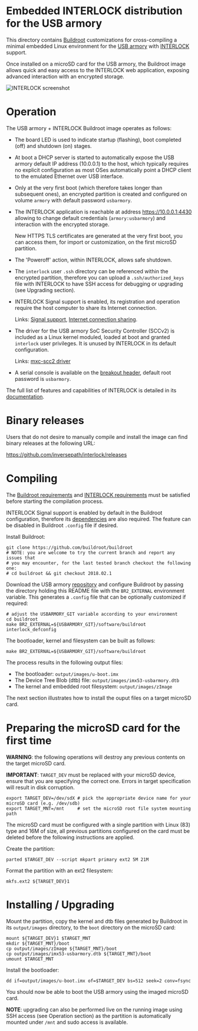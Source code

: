 Embedded INTERLOCK distribution for the USB armory
==================================================

This directory contains [Buildroot](http://buildroot.uclibc.org/)
customizations for cross-compiling a minimal embedded Linux environment for the
[USB armory](https://inversepath.com/usbarmory) with
[INTERLOCK](https://github.com/inversepath/interlock) support.

Once installed on a microSD card for the USB armory, the Buildroot image allows
quick and easy access to the INTERLOCK web application, exposing advanced
interaction with an encrypted storage.

![INTERLOCK screenshot](https://inversepath.com/images/interlock.png)

Operation
=========

The USB armory + INTERLOCK Buildroot image operates as follows:

  * The board LED is used to indicate startup (flashing), boot completed (off)
    and shutdown (on) stages.

  * At boot a DHCP server is started to automatically expose the USB armory
    default IP address (10.0.0.1) to the host, which typically requires no
    explicit configuration as most OSes automatically point a DHCP client to
    the emulated Ethernet over USB interface.

  * Only at the very first boot (which therefore takes longer than subsequent
    ones), an encrypted partition is created and configured on volume `armory`
    with default password `usbarmory`.

  * The INTERLOCK application is reachable at address https://10.0.0.1:4430
    allowing to change default credentials (`armory:usbarmory`) and interaction
    with the encrypted storage.

    New HTTPS TLS certificates are generated at the very first boot, you can
    access them, for import or customization, on the first microSD partition.

  * The 'Poweroff' action, within INTERLOCK, allows safe shutdown.

  * The `interlock` user `.ssh` directory can be referenced within the
    encrypted partition, therefore you can upload a `.ssh/authorized_keys` file
    with INTERLOCK to have SSH access for debugging or upgrading (see Upgrading
    section).

  * INTERLOCK Signal support is enabled, its registration and operation require
    the host computer to share its Internet connection.

    Links:
    [Signal support](https://github.com/inversepath/interlock#signal-support),
    [Internet connection sharing](https://github.com/inversepath/usbarmory/wiki/Host-communication#setup--connection-sharing-linux).

  * The driver for the USB armory SoC Security Controller (SCCv2) is included
    as a Linux kernel moduled, loaded at boot and granted `interlock` user
    privileges. It is unused by INTERLOCK in its default configuration.

    Links:
    [mxc-scc2 driver](https://github.com/inversepath/mxc-scc2)

  * A serial console is available on the
    [breakout header](https://github.com/inversepath/usbarmory/wiki/GPIOs),
    default root password is `usbarmory`.

The full list of features and capabilities of INTERLOCK is detailed in its
[documentation](https://github.com/inversepath/interlock/blob/master/README.md).

Binary releases
===============

Users that do not desire to manually compile and install the
image can find binary releases at the following URL:

https://github.com/inversepath/interlock/releases

Compiling
=========

The [Buildroot requirements](http://buildroot.uclibc.org/downloads/manual/manual.html#requirement)
and [INTERLOCK requirements](https://github.com/inversepath/interlock#compiling)
must be satisfied before starting the compilation process.

INTERLOCK Signal support is enabled by default in the Buildroot configuration,
therefore its [dependencies](https://github.com/inversepath/interlock#signal-support)
are also required. The feature can be disabled in Buildroot `.config` file if
desired.

Install Buildroot:

```
git clone https://github.com/buildroot/buildroot
# NOTE: you are welcome to try the current branch and report any issues that
# you may encounter, for the last tested branch checkout the following one:
# cd buildroot && git checkout 2018.02.1
```

Download the USB armory [repository](https://github.com/inversepath/usbarmory)
and configure Buildroot by passing the directory holding this README file with
the `BR2_EXTERNAL` environment variable. This generates a `.config` file that
can be optionally customized if required:

```
# adjust the USBARMORY_GIT variable according to your environment
cd buildroot
make BR2_EXTERNAL=${USBARMORY_GIT}/software/buildroot interlock_defconfig
```

The bootloader, kernel and filesystem can be built as follows:

```
make BR2_EXTERNAL=${USBARMORY_GIT}/software/buildroot
```

The process results in the following output files:

  * The bootloader: `output/images/u-boot.imx`
  * The Device Tree Blob (dtb) file: `output/images/imx53-usbarmory.dtb`
  * The kernel and embedded root filesystem: `output/images/zImage`

The next section illustrates how to install the ouput files on a target microSD
card.

Preparing the microSD card for the first time
=============================================

**WARNING**: the following operations will destroy any previous contents on the
target microSD card.

**IMPORTANT**: `TARGET_DEV` must be replaced with your microSD device, ensure
that you are specifying the correct one. Errors in target specification will
result in disk corruption.

```
export TARGET_DEV=/dev/sdX # pick the appropriate device name for your microSD card (e.g. /dev/sdb)
export TARGET_MNT=/mnt     # set the microSD root file system mounting path
```

The microSD card must be configured with a single partition with Linux (83)
type and 16M of size, all previous partitions configured on the card must be
deleted before the following instructions are applied.

Create the partition:

```
parted $TARGET_DEV --script mkpart primary ext2 5M 21M
```

Format the partition with an ext2 filesystem:

```
mkfs.ext2 ${TARGET_DEV}1
```

Installing / Upgrading
======================

Mount the partition, copy the kernel and dtb files generated by Buildroot in
its `output/images` directory, to the `boot` directory on the microSD card:

```
mount ${TARGET_DEV}1 $TARGET_MNT
mkdir ${TARGET_MNT}/boot
cp output/images/zImage ${TARGET_MNT}/boot
cp output/images/imx53-usbarmory.dtb ${TARGET_MNT}/boot
umount $TARGET_MNT
```

Install the bootloader:

```
dd if=output/images/u-boot.imx of=$TARGET_DEV bs=512 seek=2 conv=fsync
```

You should now be able to boot the USB armory using the imaged microSD card.

**NOTE**: upgrading can also be performed live on the running image using SSH
access (see Operation section) as the partition is automatically mounted under
`/mnt` and sudo access is available.
